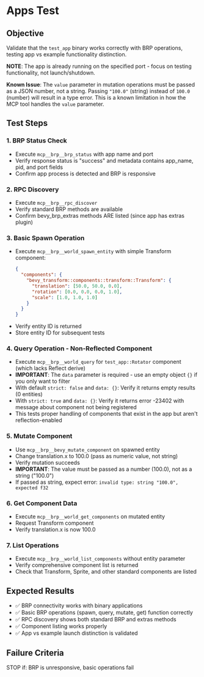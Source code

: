 # Apps Test

## Objective
Validate that the `test_app` binary works correctly with BRP operations, testing app vs example functionality distinction.

**NOTE**: The app is already running on the specified port - focus on testing functionality, not launch/shutdown.

**Known Issue**: The `value` parameter in mutation operations must be passed as a JSON number, not a string. Passing `"100.0"` (string) instead of `100.0` (number) will result in a type error. This is a known limitation in how the MCP tool handles the `value` parameter.

## Test Steps

### 1. BRP Status Check
- Execute `mcp__brp__brp_status` with app name and port
- Verify response status is "success" and metadata contains app_name, pid, and port fields
- Confirm app process is detected and BRP is responsive

### 2. RPC Discovery
- Execute `mcp__brp__rpc_discover`
- Verify standard BRP methods are available
- Confirm bevy_brp_extras methods ARE listed (since app has extras plugin)

### 3. Basic Spawn Operation
- Execute `mcp__brp__world_spawn_entity` with simple Transform component:
  ```json
  {
    "components": {
      "bevy_transform::components::transform::Transform": {
        "translation": [50.0, 50.0, 0.0],
        "rotation": [0.0, 0.0, 0.0, 1.0],
        "scale": [1.0, 1.0, 1.0]
      }
    }
  }
  ```
- Verify entity ID is returned
- Store entity ID for subsequent tests

### 4. Query Operation - Non-Reflected Component
- Execute `mcp__brp__world_query` for `test_app::Rotator` component (which lacks Reflect derive)
- **IMPORTANT**: The `data` parameter is required - use an empty object `{}` if you only want to filter
- With default `strict: false` and `data: {}`: Verify it returns empty results (0 entities)
- With `strict: true` and `data: {}`: Verify it returns error -23402 with message about component not being registered
- This tests proper handling of components that exist in the app but aren't reflection-enabled

### 5. Mutate Component
- Use `mcp__brp__bevy_mutate_component` on spawned entity
- Change translation.x to 100.0 (pass as numeric value, not string)
- Verify mutation succeeds
- **IMPORTANT**: The value must be passed as a number (100.0), not as a string ("100.0")
- If passed as string, expect error: `invalid type: string "100.0", expected f32`

### 6. Get Component Data
- Execute `mcp__brp__world_get_components` on mutated entity
- Request Transform component
- Verify translation.x is now 100.0

### 7. List Operations
- Execute `mcp__brp__world_list_components` without entity parameter
- Verify comprehensive component list is returned
- Check that Transform, Sprite, and other standard components are listed

## Expected Results
- ✅ BRP connectivity works with binary applications
- ✅ Basic BRP operations (spawn, query, mutate, get) function correctly
- ✅ RPC discovery shows both standard BRP and extras methods
- ✅ Component listing works properly
- ✅ App vs example launch distinction is validated

## Failure Criteria
STOP if: BRP is unresponsive, basic operations fail
